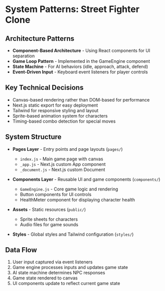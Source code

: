 # System Patterns: Street Fighter Clone

## Architecture Patterns
- **Component-Based Architecture** - Using React components for UI separation
- **Game Loop Pattern** - Implemented in the GameEngine component
- **State Machine** - For AI behaviors (idle, approach, attack, defend)
- **Event-Driven Input** - Keyboard event listeners for player controls

## Key Technical Decisions
- Canvas-based rendering rather than DOM-based for performance
- Next.js static export for easy deployment
- Tailwind for responsive styling and layout
- Sprite-based animation system for characters
- Timing-based combo detection for special moves

## System Structure
- **Pages Layer** - Entry points and page layouts (`pages/`)
  - `index.js` - Main game page with canvas
  - `_app.js` - Next.js custom App component
  - `_document.js` - Next.js custom Document
  
- **Components Layer** - Reusable UI and game components (`components/`)
  - `GameEngine.js` - Core game logic and rendering
  - Button components for UI controls
  - HealthMeter component for displaying character health
  
- **Assets** - Static resources (`public/`)
  - Sprite sheets for characters
  - Audio files for game sounds
  
- **Styles** - Global styles and Tailwind configuration (`styles/`)

## Data Flow
1. User input captured via event listeners
2. Game engine processes inputs and updates game state
3. AI state machine determines NPC responses
4. Game state rendered to canvas
5. UI components update to reflect current game state
